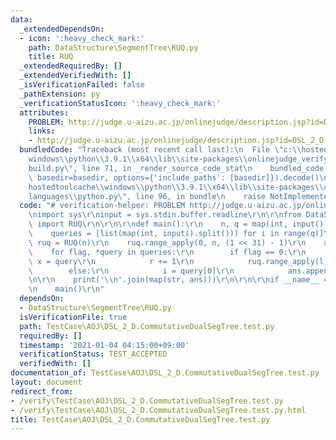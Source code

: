 ```yaml
---
data:
  _extendedDependsOn:
  - icon: ':heavy_check_mark:'
    path: DataStructure\SegmentTree\RUQ.py
    title: RUQ
  _extendedRequiredBy: []
  _extendedVerifiedWith: []
  _isVerificationFailed: false
  _pathExtension: py
  _verificationStatusIcon: ':heavy_check_mark:'
  attributes:
    PROBLEM: http://judge.u-aizu.ac.jp/onlinejudge/description.jsp?id=DSL_2_D
    links:
    - http://judge.u-aizu.ac.jp/onlinejudge/description.jsp?id=DSL_2_D
  bundledCode: "Traceback (most recent call last):\n  File \"c:\\hostedtoolcache\\\
    windows\\python\\3.9.1\\x64\\lib\\site-packages\\onlinejudge_verify\\documentation\\\
    build.py\", line 71, in _render_source_code_stat\n    bundled_code = language.bundle(stat.path,\
    \ basedir=basedir, options={'include_paths': [basedir]}).decode()\n  File \"c:\\\
    hostedtoolcache\\windows\\python\\3.9.1\\x64\\lib\\site-packages\\onlinejudge_verify\\\
    languages\\python.py\", line 96, in bundle\n    raise NotImplementedError\nNotImplementedError\n"
  code: "# verification-helper: PROBLEM http://judge.u-aizu.ac.jp/onlinejudge/description.jsp?id=DSL_2_D\r\
    \nimport sys\r\ninput = sys.stdin.buffer.readline\r\n\r\nfrom DataStructure.SegmentTree.RUQ\
    \ import RUQ\r\n\r\n\r\ndef main():\r\n    n, q = map(int, input().split())\r\n\
    \    queries = [list(map(int, input().split())) for i in range(q)]\r\n\r\n   \
    \ ruq = RUQ(n)\r\n    ruq.range_apply(0, n, (1 << 31) - 1)\r\n    ans = []\r\n\
    \    for flag, *query in queries:\r\n        if flag == 0:\r\n            l, r,\
    \ x = query\r\n            r += 1\r\n            ruq.range_apply(l, r, x)\r\n\
    \        else:\r\n            i = query[0]\r\n            ans.append(ruq[i])\r\
    \n\r\n    print('\\n'.join(map(str, ans)))\r\n\r\n\r\nif __name__ == '__main__':\r\
    \n    main()\r\n"
  dependsOn:
  - DataStructure\SegmentTree\RUQ.py
  isVerificationFile: true
  path: TestCase\AOJ\DSL_2_D.CommutativeDualSegTree.test.py
  requiredBy: []
  timestamp: '2021-01-04 04:15:00+09:00'
  verificationStatus: TEST_ACCEPTED
  verifiedWith: []
documentation_of: TestCase\AOJ\DSL_2_D.CommutativeDualSegTree.test.py
layout: document
redirect_from:
- /verify\TestCase\AOJ\DSL_2_D.CommutativeDualSegTree.test.py
- /verify\TestCase\AOJ\DSL_2_D.CommutativeDualSegTree.test.py.html
title: TestCase\AOJ\DSL_2_D.CommutativeDualSegTree.test.py
---
```

